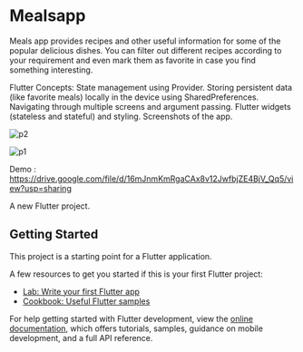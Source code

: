 # Mealsapp

Meals app provides recipes and other useful information for some of the popular delicious dishes. You can filter out different recipes according to your requirement and even mark them as favorite in case you find something interesting.

Flutter Concepts:
State management using Provider.
Storing persistent data (like favorite meals) locally in the device using SharedPreferences.
Navigating through multiple screens and argument passing.
Flutter widgets (stateless and stateful) and styling.
Screenshots of the app.

![p2](https://github.com/arunjaswal2002/Meals-App/assets/75573505/02e53f53-517e-4273-870e-d514f1b31cc6)

![p1](https://github.com/arunjaswal2002/Meals-App/assets/75573505/e8cab02d-d2d8-4e43-a7ef-5d21eca10e06)

Demo : https://drive.google.com/file/d/16mJnmKmRgaCAx8v12JwfbjZE4BjV_Qq5/view?usp=sharing

A new Flutter project.

## Getting Started

This project is a starting point for a Flutter application.

A few resources to get you started if this is your first Flutter project:

- [Lab: Write your first Flutter app](https://docs.flutter.dev/get-started/codelab)
- [Cookbook: Useful Flutter samples](https://docs.flutter.dev/cookbook)

For help getting started with Flutter development, view the
[online documentation](https://docs.flutter.dev/), which offers tutorials,
samples, guidance on mobile development, and a full API reference.
